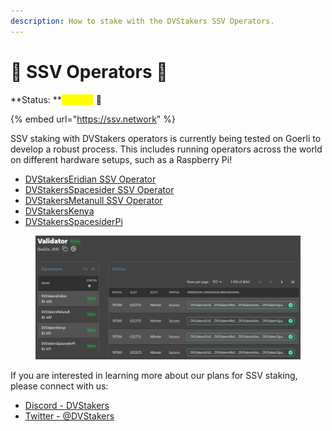```yaml
---
description: How to stake with the DVStakers SSV Operators.
---
```


# 🤖 SSV Operators 🧪

**Status: **<mark style="color:yellow;">**Testing**</mark> 🧪

{% embed url="https://ssv.network" %}

SSV staking with DVStakers operators is currently being tested on Goerli to develop a robust process. This includes running operators across the world on different hardware setups, such as a Raspberry Pi!

* [DVStakersEridian SSV Operator](https://explorer.ssv.network/operators/485)
* [DVStakersSpacesider SSV Operator](https://explorer.ssv.network/operators/486)
* [DVStakersMetanull SSV Operator](https://explorer.ssv.network/operators/487)
* [DVStakersKenya](https://explorer.ssv.network/operators/615)
* [DVStakersSpacesiderPi](https://explorer.ssv.network/operators/671)

<figure><img src="../.gitbook/assets/image (27).png" alt=""><figcaption></figcaption></figure>

If you are interested in learning more about our plans for SSV staking, please connect with us:

* [Discord - DVStakers](https://discord.gg/VbVwqgSdFD)
* [Twitter - @DVStakers](https://twitter.com/DVStakers)
